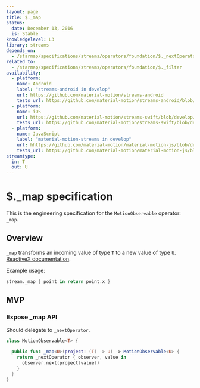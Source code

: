 ```yaml
---
layout: page
title: $._map
status:
  date: December 13, 2016
  is: Stable
knowledgelevel: L3
library: streams
depends_on:
  - /starmap/specifications/streams/operators/foundation/$._nextOperator
related_to:
  - /starmap/specifications/streams/operators/foundation/$._filter
availability:
  - platform:
    name: Android
    label: "streams-android in develop"
    url: https://github.com/material-motion/streams-android
    tests_url: https://github.com/material-motion/streams-android/blob/develop/library/src/test/java/com/google/android/material/motion/streams/MotionObservableTests.java
  - platform:
    name: iOS
    url: https://github.com/material-motion/streams-swift/blob/develop/src/operators/foundation/_map.swift
    tests_url: https://github.com/material-motion/streams-swift/blob/develop/tests/unit/operator/_mapTests.swift
  - platform:
    name: JavaScript
    label: "material-motion-streams in develop"
    url: hhttps://github.com/material-motion/material-motion-js/blob/develop/packages/streams/src/MotionObservable.ts
    tests_url: https://github.com/material-motion/material-motion-js/blob/develop/packages/streams/src/__tests__/MotionObservable-map.test.ts
streamtype:
  in: T
  out: U
---
```


# $._map specification

This is the engineering specification for the `MotionObservable` operator: `_map`.

## Overview

`_map` transforms an incoming value of type `T` to a new value of type `U`. [ReactiveX documentation](http://reactivex.io/documentation/operators/map.html).

Example usage:

```swift
stream._map { point in return point.x }
```

## MVP

### Expose _map API

Should delegate to `_nextOperator`.

```swift
class MotionObservable<T> {

  public func _map<U>(project: (T) -> U) -> MotionObservable<U> {
    return _nextOperator { observer, value in
      observer.next(project(value))
    }
  }
}
```
